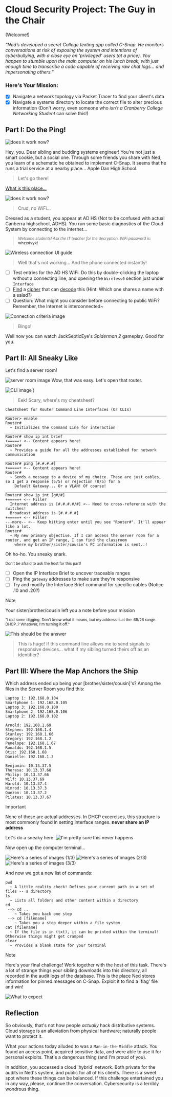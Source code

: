 # Cloud Security Project: The Guy in the Chair
(Welcome!)

_“Ned’s developed a secret College texting app called C-Snap. He monitors conversations at risk of exposing the system and intentions of cyberbullying, with a close eye on ‘privileged’ users (at a price). You happen to stumble upon the main computer on his lunch break, with just enough time to transcribe a code capable of receiving raw chat logs… and impersonating others.”_

### Here's Your Mission:
- [x] Navigate a network topology via Packet Tracer to find your client's data
- [x] Navigate a systems directory to locate the correct file to alter precious information
(Don't worry, even someone who _isn't a Cranberry College Networking Student_ can solve this!)

## Part I: Do the Ping!
![does it work now?](https://github.com/Iozhewa/LandingPages/blob/main/Vince/assets/Introductions.jpg)

Hey, you. Dear sibling and budding systems engineer!
You're not just a smart cookie, but a social one. Through some friends you share with Ned, you learn of a schematic he obtained to implement C-Snap.
It seems that he runs a trial service at a nearby place... Apple Dan High School.
> Let's go there!

[What is this place...](https://github.com/Iozhewa/LandingPages/raw/main/Vince/assets/Vinny.pkt)

![does it work now?](https://github.com/Iozhewa/LandingPages/blob/main/Vince/assets/Stage1.png)
> Crud, no WiFi...

Dressed as a student, you appear at AD HS (Not to be confused with actual Canberra highschool, ADHS). 
You run some basic diagnostics of the Cloud System by connecting to the internet...

> <sup>_Welcome students! Ask the IT teacher for the decryption. WiFi password is:_ **whzzdvyk!**</sup>

![Wireless connection UI guide](https://github.com/Iozhewa/LandingPages/blob/main/Vince/assets/Passwords.png)
> Well that's not working... And the phone connected instantly!
- [ ] Test entries for the AD HS WiFi. Do this by double-clicking the laptop without a connecting line, and opening the `Wireless0` section just under `Interface`
- [ ] [Find](https://cryptii.com/pipes/a1z26-cipher) a [cipher](https://cryptii.com/pipes/base32) that can [decode](https://cryptii.com/pipes/caesar-cipher) this (Hint: Which one shares a name with a salad?)
- [ ] Question: What might you consider before connecting to public WiFi? Remember, the Internet is interconnected~

![Connection criteria image](https://github.com/Iozhewa/LandingPages/blob/main/Vince/assets/FirstSuccess.png)
> Bingo!

Well now you can watch JackSepticEye's _Spiderman 2_ gameplay. Good for you.

## Part II: All Sneaky Like
Let's find a server room!

![server room image](https://github.com/Iozhewa/LandingPages/blob/main/Vince/assets/ThatWasQuick.png)
Wow, that was easy.
Let's open that router.

![CLI image](https://github.com/Iozhewa/LandingPages/blob/main/Vince/assets/wOAH.png)
)
> Eek! Scary, where's my cheatsheet?
```
Cheatsheet for Router Command Line Interfaces (Or CLIs)
__________________________________________________________________________________________________________________________________
Router> enable
Router#
  ~ Initializes the Command Line for interaction
__________________________________________________________________________________________________________________________________
Router# show ip int brief
+=====+ <-- Content appears here!
Router#
  ~ Provides a guide for all the addresses established for network communication
__________________________________________________________________________________________________________________________________
Router# ping [#.#.#.#]
+=====+ <-- Content appears here!
Router#
  ~ Sends a message to a device of my choice. These are just cables, so I get a response (5/5) or rejection (0/5) for a
    Default Gateway... Or a VLAN! Of course!
__________________________________________________________________________________________________________________________________
Router# show ip int [g#/#]
+=====+ <-- Filler
  Internet address is [#.#.#.#/#] <-- Need to cross-reference with the switches!
  Broadcast address is [#.#.#.#]
+=====+ <-- Filler
---more-- <-- Keep hitting enter until you see "Router#". It'll appear like a lot.
Router#
  ~ My new primary objective. If I can access the server room for a router, and get an IP range, I can find the classroom
    where my brother/sister/cousin's PC information is sent..!
```
Oh ho-ho. You sneaky snark.

<sub>Don't be afraid to ask the host for this part!</sub>

- [ ] Open the IP Interface Brief to uncover traceable ranges
- [ ] Ping the `gateway` addresses to make sure they're responsive
- [ ] Try and modify the Interface Brief command for specific cables (Notice .10 and .20?)

> [!NOTE]
> Your sister/brother/cousin left you a note before your mission
> 
> <sub>"I did some digging. Don't know what it means, but my address is at the .65/26 range. DHCP..? Whatever, I'm turning it off."</sub>

![This should be the answer](https://github.com/Iozhewa/LandingPages/blob/main/Vince/assets/Elementary.png)
> This is huge! If this command line allows me to send signals to responsive devices... what if my sibling turned theirs off as an identifier?

## Part III: Where the Map Anchors the Ship
Which address ended up being your [brother/sister/cousin]'s? Among the files in the Server Room you find this:
```
Laptop 1: 192.168.0.104
Smartphone 1: 192.168.0.105
Laptop 3: 192.168.0.100
Smartphone 2: 192.168.0.106
Laptop 2: 192.168.0.102

Arnold: 192.168.1.69
Stephen: 192.168.1.4
Stanley: 192.168.1.66
Gregory: 192.168.1.2
Penelope: 192.168.1.67
Ronaldo: 192.168.1.5
Otis: 192.168.1.68
Danielle: 192.168.1.3

Benjamin: 10.13.37.5
Theresa: 10.13.37.68
Philip: 10.13.37.66
Wilf: 10.13.37.69
Harold: 10.13.37.4
Nimrod: 10.13.37.3
Quezon: 10.13.37.2
Pilates: 10.13.37.67
```
> [!IMPORTANT]
> None of these are actual addresses. In DHCP excercises, this structure is most commonly found in setting interface ranges. **never share an IP address**

Let's do a sneaky here.
![I'm pretty sure this never happens](https://github.com/Iozhewa/LandingPages/blob/main/Vince/assets/Fantasies.jpg)

Now open up the computer terminal...

![Here's a series of images (1/3)](https://github.com/Iozhewa/LandingPages/blob/main/Vince/assets/Ew.png)
![Here's a series of images (2/3)](https://github.com/Iozhewa/LandingPages/blob/main/Vince/assets/THATSaTERMINAl.png)
![Here's a series of images (3/3)](https://github.com/Iozhewa/LandingPages/blob/main/Vince/assets/OohLala.png)

And now we got a new list of commands:
```
pwd
  ~ A little reality check! Defines your current path in a set of files -- a directory
ls
  ~ Lists all folders and other content within a directory
cd
 --> cd ..
    ~ Takes you back one step
 --> cd [filename]
    ~ Takes you a step deeper within a file system
cat [filename]
  ~ If the file is in (txt), it can be printed within the terminal! Otherwise things might get cramped
clear
  ~ Provides a blank state for your terminal
```
>[!NOTE]
>Here's your final challenge! Work together with the host of this task. There's a lot of strange things your sibling downloads into this directory, all recorded in the audit logs of the database. This is the place Ned stores information for pinned messages on C-Snap. Exploit it to find a 'flag' file and win!

![What to expect](https://github.com/Iozhewa/LandingPages/blob/main/Vince/assets/Screenshot%202023-11-07%204.07.01%20AM.png)
## Reflection
So obviously, that's not how people _actually_ hack distributive systems.
Cloud storage is an alleviation from physical hardware; naturally people want to protect it.

What your actions today alluded to was a `Man-in-the-Middle` attack. You found an access point, acquired sensitive data, and were able to use it for personal exploits. That's a dangerous thing (and I'm proud of you).

In addition, you accessed a cloud 'hybrid' network. Both private for the audits in Ned's system, and public for all of his clients. There is a sweet spot where these things can be balanced. If this challenge entertained you in any way, please, continue the conversation. Cybersecurity is a terribly wondrous thing.
